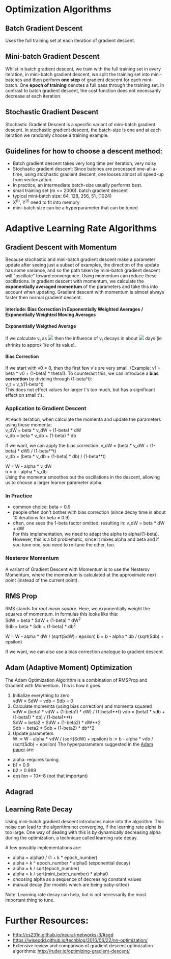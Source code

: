 # Optimization Algorithms

## Batch Gradient Descent
Uses the full training set at each iteration of gradient descent.

## Mini-batch Gradient Descent
Whilst in batch gradient descent, we train with the full training set in every iteration, in mini-batch gradient descent, we split the training
set into mini-batches and then perform **one step** of gradient descent for each mini-batch. One **epoch of training** denotes a full pass through
the training set. In contrast to batch gradient descent, the cost function does not necessarily decrease at each iteration. 

## Stochastic Gradient Descent
Stochastic Gradient Descent is a specific variant of mini-batch gradient descent. In stochastic gradient descent, the batch-size is one and
at each iteration we randomly choose a training example. 

## Guidelines for how to choose a descent method:
* Batch gradient descent takes very long time per iteration, very noisy
* Stochastic gradient descent: Since batches are processed one-at-a-time, using stochastic gradient descent, one looses almost all 
speed-up from vectorization.
* In practice, an intermediate batch-size usually performs best. 
* small training set (m <= 2000): batch gradient descent
* typical mini-batch size: 64, 128, 256, 51, (1024)
* X<sup>(t)</sup>, Y<sup>(t)</sup> need to fit into memory
* mini-batch size can be a hyperparameter that can be tuned

# Adaptive Learning Rate Algorithms
## Gradient Descent with Momentum
Because stochastic and mini-batch gradient descent make a parameter update after seeing just a subset of examples, the direction of the update has some variance, and so the path taken by mini-batch gradient descent will "oscillate" toward convergence. Using momentum can reduce these oscillations.
In gradient descent with momentum, we calculate the **exponentially averaged momentum** of the parameters and take this into account 
when updating. Gradient
descent with momentum is almost always faster then normal gradient descent. 

#### Interlude: Bias Correction in Exponentially Weighted Averages / Exponentially Weighted Moving Averages
#### Exponentially Weigthed Average
If we calculate v<sub>t</sub> as
<img src="https://latex.codecogs.com/svg.latex?\Large&space;v_t={\beta}v_{t-1}+(1-{\beta}){\Theta}_t"/>
then the influence of v<sub>t</sub> decays in about 
<img src="https://latex.codecogs.com/svg.latex?\Large&space;\frac{1}{1-\beta}"/> 
days (ie shrinks to approx 1/e of its value). 
#### Bias Correction
If we start with v0 = 0, then the first few v's are very small. (Example: v1 = beta * v0 + (1-beta) * theta1).
To counteract this, we can introduce a **bias correction** by dividing through (1-beta^t):  
v_t = v_t/(1-beta^t)  
This does not effect values for larger t's too much, but has a significant effect on small t's. 

### Application to Gradient Descent
At each iteration, when calculate the momenta and update the parameters using these momenta:  
v_dW = beta * v_dW + (1-beta) * dW  
v_db = beta * v_db + (1-beta) * db  

If we want, we can apply the bias correction:
v_dW = (beta * v_dW + (1-beta) * dW) / (1-beta\*\*t)  
v_db = (beta * v_db + (1-beta) * db) / (1-beta\*\*t)  

W = W - alpha * v_dW  
b = b - alpha * v_db  
Using the momenta smoothes out the oscillations in the descent, allowing us to choose a larger learner parameter alpha. 

### In Practice
* common choice: beta = 0.9
* people often don't bother with bias correction (since decay time is about 10 iterations for beta = 0.9)
* often, one sees the 1-beta factor omitted, resulting in: v_dW = beta * dW + dW  
  For this implementation, we need to adapt the alpha to alpha/(1-beta). However, this is a bit problematic, since it mixes alpha and beta and if you tune one, you need to re-tune the other, too.

### Nesterov Momentum
A variant of Gradient Descent with Momentum is to use the Nesterov Momentum, where the momentum is calculated at the approximate next point (instead of the current point).

## RMS Prop
RMS stands for *root mean square*. Here, we exponentially weight the squares of momentum. In formulas this looks like this:  
SdW = beta * SdW + (1-beta) * dW<sup>2</sup>  
Sdb = beta * Sdb + (1-beta) * db<sup>2</sup>  

W = W - alpha * dW / (sqrt(SdW)+ epsilon)
b = b - alpha * db / (sqrt(Sdb) + epsilon)

If we want, we can also use a bias correction analogue to gradient descent.

## Adam (Adaptive Moment) Optimization 
The Adam Optimization Algorithm is a combination of RMSProp and Gradient with Momentum. This is how it goes.
1. Initialize everything to zero  
   vdW = SdW = vdb = Sdb = 0
2. Calculate momemta (using bias correction) and momenta squared  
   vdW = (beta1 * vdW + (1-beta1) * dW) / (1-beta1\*\*t) 
   vdb = (beta1 * vdb + (1-beta1) * db) / (1-beta1\*\*t)  
   SdW = beta2 * SdW + (1-beta2) * dW\*\*2  
   Sdb = beta2 * Sdb + (1-beta2) * db\*\*2  
3. Update parameters  
   W := W - alpha * vdW / (sqrt(SdW) + epsilon)
   b := b - alpha * vdb / (sqrt(Sdb) + epsilon)
The hyperparameters suggested in the [Adam paper](https://arxiv.org/abs/1412.6980) are:
* alpha: requires tuning
* b1 = 0.9
* b2 = 0.999
* epsilon = 10*-8 (not that important)

## Adagrad

## Learning Rate Decay
Using mini-batch gradient descent introduces noise into the algorithm. This noise can lead to the algorithm not converging, if the learning rate alpha is too large. One way of dealing with this is by dynamically decreasing alpha during the optimization, a technique called learning rate decay.

A few possibly implementations are:
* alpha = alpha0 / (1 + k * epoch_number)
* alpha = k ^ epoch_number * alpha0 (exponential decay)
* alpha = k / sqrt(epoch_number)
* alpha = k / sqrt(mini_batch_number) * alpha0
* choosing alpha as a sequence of decreasing constant values
* manual decay (for models which are being baby-sitted)

Note: Learning rate decay can help, but is not necessarily the most important thing to tune.

# Further Resources:
* http://cs231n.github.io/neural-networks-3/#sgd
* https://wiseodd.github.io/techblog/2016/06/22/nn-optimization/
* Extensive review and comparison of gradient descent optimization algorithms: http://ruder.io/optimizing-gradient-descent/
